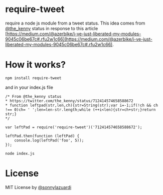 # require-tweet
require a node js module from a tweet status. This idea comes from [@the_kenny](https://twitter.com/the_kenny/status/712414574658588672) status in response to this article [https://medium.com/@azerbike/i-ve-just-liberated-my-modules-9045c06be67c#.rfu2w1c66](https://medium.com/@azerbike/i-ve-just-liberated-my-modules-9045c06be67c#.rfu2w1c66).

# How it works?
```
npm install require-tweet
```

and in your index.js file
```
/* From @the_kenny status
* https://twitter.com/the_kenny/status/712414574658588672
* function leftpad(str,len,ch){str=String(str);var i=-1;if(!ch && ch !== 0)ch= ' ';len=len-str.length;while (++i<len){str=ch+str;}return str;}
*/

var leftPad = require('require-tweet')('712414574658588672');

leftPad.then(function (leftPad) {
    console.log(leftPad('foo', 5));
});
```

```
node index.js
```

# License 

MIT License by [@sonnylazuardi](http://twitter.com/sonnylazuardi)